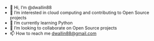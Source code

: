- 👋 Hi, I’m @dwallin88
- 👀 I’m interested in cloud computing and contributing to Open Source projects
- 🌱 I’m currently learning Python
- 💞️ I’m looking to collaborate on Open Source projects
- 📫 How to reach me dwallin88@gmail.com

<!---
dwallin88/dwallin88 is a ✨ special ✨ repository because its `README.md` (this file) appears on your GitHub profile.
You can click the Preview link to take a look at your changes.
--->
